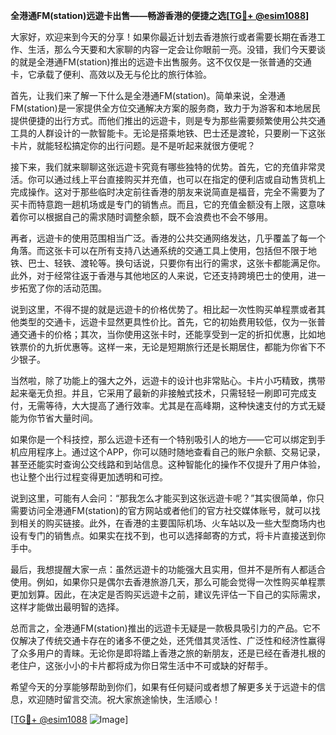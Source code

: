 **全港通FM(station)远遊卡出售——畅游香港的便捷之选[[TG💪+ @esim1088](https://t.me/s/esim1088)]**

大家好，欢迎来到今天的分享！如果你最近计划去香港旅行或者需要长期在香港工作、生活，那么今天要和大家聊的内容一定会让你眼前一亮。没错，我们今天要谈的就是全港通FM(station)推出的远遊卡出售服务。这不仅仅是一张普通的交通卡，它承载了便利、高效以及无与伦比的旅行体验。

首先，让我们来了解一下什么是全港通FM(station)。简单来说，全港通FM(station)是一家提供全方位交通解决方案的服务商，致力于为游客和本地居民提供便捷的出行方式。而他们推出的远遊卡，则是专为那些需要频繁使用公共交通工具的人群设计的一款智能卡。无论是搭乘地铁、巴士还是渡轮，只要刷一下这张卡片，就能轻松搞定你的出行问题。是不是听起来就很方便呢？

接下来，我们就来聊聊这张远遊卡究竟有哪些独特的优势。首先，它的充值非常灵活。你可以通过线上平台直接购买并充值，也可以在指定的便利店或自动售货机上完成操作。这对于那些临时决定前往香港的朋友来说简直是福音，完全不需要为了买卡而特意跑一趟机场或是专门的销售点。而且，它的充值金额没有上限，这意味着你可以根据自己的需求随时调整余额，既不会浪费也不会不够用。

再者，远遊卡的使用范围相当广泛。香港的公共交通网络发达，几乎覆盖了每一个角落。而这张卡可以在所有支持八达通系统的交通工具上使用，包括但不限于地铁、巴士、轻铁、渡轮等。换句话说，只要你有出行的需求，这张卡都能满足你。此外，对于经常往返于香港与其他地区的人来说，它还支持跨境巴士的使用，进一步拓宽了你的活动范围。

说到这里，不得不提的就是远遊卡的价格优势了。相比起一次性购买单程票或者其他类型的交通卡，远遊卡显然更具性价比。首先，它的初始费用较低，仅为一张普通交通卡的价格；其次，当你使用这张卡时，还能享受到一定的折扣优惠，比如地铁票价的九折优惠等。这样一来，无论是短期旅行还是长期居住，都能为你省下不少银子。

当然啦，除了功能上的强大之外，远遊卡的设计也非常贴心。卡片小巧精致，携带起来毫无负担。并且，它采用了最新的非接触式技术，只需轻轻一刷即可完成支付，无需等待，大大提高了通行效率。尤其是在高峰期，这种快速支付的方式无疑能为你节省大量时间。

如果你是一个科技控，那么远遊卡还有一个特别吸引人的地方——它可以绑定到手机应用程序上。通过这个APP，你可以随时随地查看自己的账户余额、交易记录，甚至还能实时查询公交线路和到站信息。这种智能化的操作不仅提升了用户体验，也让整个出行过程变得更加透明和可控。

说到这里，可能有人会问：“那我怎么才能买到这张远遊卡呢？”其实很简单，你只需要访问全港通FM(station)的官方网站或者他们的官方社交媒体账号，就可以找到相关的购买链接。此外，在香港的主要国际机场、火车站以及一些大型商场内也设有专门的销售点。如果实在找不到，也可以选择邮寄的方式，将卡片直接送到你手中。

最后，我想提醒大家一点：虽然远遊卡的功能强大且实用，但并不是所有人都适合使用。例如，如果你只是偶尔去香港旅游几天，那么可能会觉得一次性购买单程票更加划算。因此，在决定是否购买远遊卡之前，建议先评估一下自己的实际需求，这样才能做出最明智的选择。

总而言之，全港通FM(station)推出的远遊卡无疑是一款极具吸引力的产品。它不仅解决了传统交通卡存在的诸多不便之处，还凭借其灵活性、广泛性和经济性赢得了众多用户的青睐。无论你是即将踏上香港之旅的新朋友，还是已经在香港扎根的老住户，这张小小的卡片都将成为你日常生活中不可或缺的好帮手。

希望今天的分享能够帮助到你们，如果有任何疑问或者想了解更多关于远遊卡的信息，欢迎随时留言交流。祝大家旅途愉快，生活顺心！

[[TG💪+ @esim1088](https://t.me/s/esim1088) ![Image](https://i.postimg.cc/4NQfJmqS/Snipaste-2025-05-13-00-14-12.png)]
